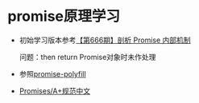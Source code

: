 # promise原理学习

- 初始学习版本参考[【第666期】剖析 Promise 内部机制](https://mp.weixin.qq.com/s?__biz=MjM5MTA1MjAxMQ==&mid=2651222441&idx=1&sn=3c7340a63972dc30a5bde3df65ba23e3&scene=38#wechat_redirect)

    问题：then return Promise对象时未作处理

- 参照[promise-polyfill](https://github.com/taylorhakes/promise-polyfill/blob/master/dist/polyfill.js)
- [Promises/A+规范中文](http://www.ituring.com.cn/article/66566)